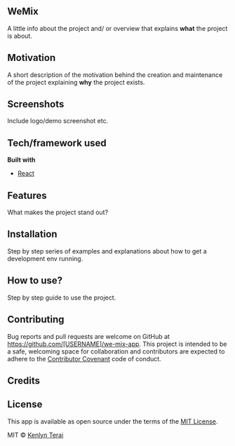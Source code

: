 ## WeMix
A little info about the project and/ or overview that explains **what** the project is about.

## Motivation
A short description of the motivation behind the creation and maintenance of the project explaining **why** the project exists.

## Screenshots
Include logo/demo screenshot etc.

## Tech/framework used
<b>Built with</b>
- [React](https://reactjs.org/)

## Features
What makes the project stand out?

## Installation
Step by step series of examples and explanations about how to get a development env running.

## How to use?
Step by step guide to use the project.

## Contributing
Bug reports and pull requests are welcome on GitHub at https://github.com/[USERNAME]/we-mix-app. This project is intended to be a safe, welcoming space for collaboration and contributors are expected to adhere to the [Contributor Covenant](http://contributor-covenant.org) code of conduct.

## Credits

## License
This app is available as open source under the terms of the [MIT License](http://opensource.org/licenses/MIT).

MIT © [Kenlyn Terai](2019)
